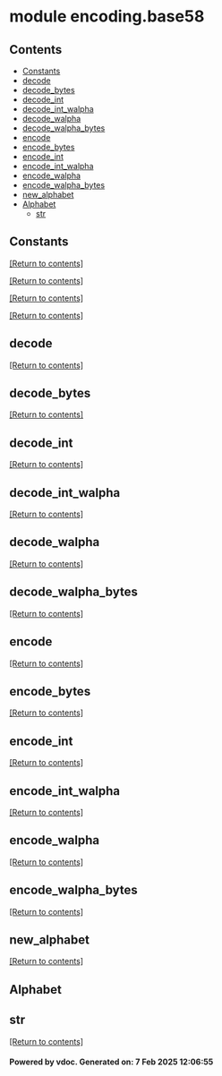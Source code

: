 # module encoding.base58


## Contents
- [Constants](#Constants)
- [decode](#decode)
- [decode_bytes](#decode_bytes)
- [decode_int](#decode_int)
- [decode_int_walpha](#decode_int_walpha)
- [decode_walpha](#decode_walpha)
- [decode_walpha_bytes](#decode_walpha_bytes)
- [encode](#encode)
- [encode_bytes](#encode_bytes)
- [encode_int](#encode_int)
- [encode_int_walpha](#encode_int_walpha)
- [encode_walpha](#encode_walpha)
- [encode_walpha_bytes](#encode_walpha_bytes)
- [new_alphabet](#new_alphabet)
- [Alphabet](#Alphabet)
  - [str](#str)

## Constants
[[Return to contents]](#Contents)

[[Return to contents]](#Contents)

[[Return to contents]](#Contents)

[[Return to contents]](#Contents)

## decode
[[Return to contents]](#Contents)

## decode_bytes
[[Return to contents]](#Contents)

## decode_int
[[Return to contents]](#Contents)

## decode_int_walpha
[[Return to contents]](#Contents)

## decode_walpha
[[Return to contents]](#Contents)

## decode_walpha_bytes
[[Return to contents]](#Contents)

## encode
[[Return to contents]](#Contents)

## encode_bytes
[[Return to contents]](#Contents)

## encode_int
[[Return to contents]](#Contents)

## encode_int_walpha
[[Return to contents]](#Contents)

## encode_walpha
[[Return to contents]](#Contents)

## encode_walpha_bytes
[[Return to contents]](#Contents)

## new_alphabet
[[Return to contents]](#Contents)

## Alphabet
## str
[[Return to contents]](#Contents)

#### Powered by vdoc. Generated on: 7 Feb 2025 12:06:55
